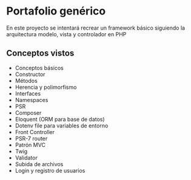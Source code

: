 # Portafolio genérico

En este proyecto se intentará recrear un framework básico siguiendo la arquitectura modelo, vista y controlador en PHP

## Conceptos vistos

- Conceptos básicos
- Constructor
- Métodos
- Herencia y polimorfismo
- Interfaces
- Namespaces
- PSR
- Composer
- Eloquent (ORM para base de datos)
- Dotenv file para variables de entorno
- Front Controller
- PSR-7 router
- Patrón MVC
- Twig
- Validator
- Subida de archivos
- Login y registro de usuarios